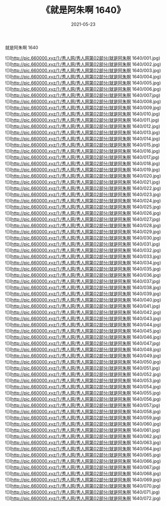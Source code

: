 ﻿---
layout: post
title:  《就是阿朱啊 1640》
date:   2021-05-23
img: http://pic.660000.xyz/1:/秀人网/秀人网第02部分/就是阿朱啊 1640/000.jpg
categories: [美女, 清纯, 唯美]
---

就是阿朱啊 1640

  ![](http://pic.660000.xyz/1:/秀人网/秀人网第02部分/就是阿朱啊 1640/001.jpg) <br> ![](http://pic.660000.xyz/1:/秀人网/秀人网第02部分/就是阿朱啊 1640/002.jpg) <br> ![](http://pic.660000.xyz/1:/秀人网/秀人网第02部分/就是阿朱啊 1640/003.jpg) <br> ![](http://pic.660000.xyz/1:/秀人网/秀人网第02部分/就是阿朱啊 1640/004.jpg) <br> ![](http://pic.660000.xyz/1:/秀人网/秀人网第02部分/就是阿朱啊 1640/005.jpg) <br> ![](http://pic.660000.xyz/1:/秀人网/秀人网第02部分/就是阿朱啊 1640/006.jpg) <br> ![](http://pic.660000.xyz/1:/秀人网/秀人网第02部分/就是阿朱啊 1640/007.jpg) <br> ![](http://pic.660000.xyz/1:/秀人网/秀人网第02部分/就是阿朱啊 1640/008.jpg) <br> ![](http://pic.660000.xyz/1:/秀人网/秀人网第02部分/就是阿朱啊 1640/009.jpg) <br> ![](http://pic.660000.xyz/1:/秀人网/秀人网第02部分/就是阿朱啊 1640/010.jpg) <br> ![](http://pic.660000.xyz/1:/秀人网/秀人网第02部分/就是阿朱啊 1640/011.jpg) <br> ![](http://pic.660000.xyz/1:/秀人网/秀人网第02部分/就是阿朱啊 1640/012.jpg) <br> ![](http://pic.660000.xyz/1:/秀人网/秀人网第02部分/就是阿朱啊 1640/013.jpg) <br> ![](http://pic.660000.xyz/1:/秀人网/秀人网第02部分/就是阿朱啊 1640/014.jpg) <br> ![](http://pic.660000.xyz/1:/秀人网/秀人网第02部分/就是阿朱啊 1640/015.jpg) <br> ![](http://pic.660000.xyz/1:/秀人网/秀人网第02部分/就是阿朱啊 1640/016.jpg) <br> ![](http://pic.660000.xyz/1:/秀人网/秀人网第02部分/就是阿朱啊 1640/017.jpg) <br> ![](http://pic.660000.xyz/1:/秀人网/秀人网第02部分/就是阿朱啊 1640/018.jpg) <br> ![](http://pic.660000.xyz/1:/秀人网/秀人网第02部分/就是阿朱啊 1640/019.jpg) <br> ![](http://pic.660000.xyz/1:/秀人网/秀人网第02部分/就是阿朱啊 1640/020.jpg) <br> ![](http://pic.660000.xyz/1:/秀人网/秀人网第02部分/就是阿朱啊 1640/021.jpg) <br> ![](http://pic.660000.xyz/1:/秀人网/秀人网第02部分/就是阿朱啊 1640/022.jpg) <br> ![](http://pic.660000.xyz/1:/秀人网/秀人网第02部分/就是阿朱啊 1640/023.jpg) <br> ![](http://pic.660000.xyz/1:/秀人网/秀人网第02部分/就是阿朱啊 1640/024.jpg) <br> ![](http://pic.660000.xyz/1:/秀人网/秀人网第02部分/就是阿朱啊 1640/025.jpg) <br> ![](http://pic.660000.xyz/1:/秀人网/秀人网第02部分/就是阿朱啊 1640/026.jpg) <br> ![](http://pic.660000.xyz/1:/秀人网/秀人网第02部分/就是阿朱啊 1640/027.jpg) <br> ![](http://pic.660000.xyz/1:/秀人网/秀人网第02部分/就是阿朱啊 1640/028.jpg) <br> ![](http://pic.660000.xyz/1:/秀人网/秀人网第02部分/就是阿朱啊 1640/029.jpg) <br> ![](http://pic.660000.xyz/1:/秀人网/秀人网第02部分/就是阿朱啊 1640/030.jpg) <br> ![](http://pic.660000.xyz/1:/秀人网/秀人网第02部分/就是阿朱啊 1640/031.jpg) <br> ![](http://pic.660000.xyz/1:/秀人网/秀人网第02部分/就是阿朱啊 1640/032.jpg) <br> ![](http://pic.660000.xyz/1:/秀人网/秀人网第02部分/就是阿朱啊 1640/033.jpg) <br> ![](http://pic.660000.xyz/1:/秀人网/秀人网第02部分/就是阿朱啊 1640/034.jpg) <br> ![](http://pic.660000.xyz/1:/秀人网/秀人网第02部分/就是阿朱啊 1640/035.jpg) <br> ![](http://pic.660000.xyz/1:/秀人网/秀人网第02部分/就是阿朱啊 1640/036.jpg) <br> ![](http://pic.660000.xyz/1:/秀人网/秀人网第02部分/就是阿朱啊 1640/037.jpg) <br> ![](http://pic.660000.xyz/1:/秀人网/秀人网第02部分/就是阿朱啊 1640/038.jpg) <br> ![](http://pic.660000.xyz/1:/秀人网/秀人网第02部分/就是阿朱啊 1640/039.jpg) <br> ![](http://pic.660000.xyz/1:/秀人网/秀人网第02部分/就是阿朱啊 1640/040.jpg) <br> ![](http://pic.660000.xyz/1:/秀人网/秀人网第02部分/就是阿朱啊 1640/041.jpg) <br> ![](http://pic.660000.xyz/1:/秀人网/秀人网第02部分/就是阿朱啊 1640/042.jpg) <br> ![](http://pic.660000.xyz/1:/秀人网/秀人网第02部分/就是阿朱啊 1640/043.jpg) <br> ![](http://pic.660000.xyz/1:/秀人网/秀人网第02部分/就是阿朱啊 1640/044.jpg) <br> ![](http://pic.660000.xyz/1:/秀人网/秀人网第02部分/就是阿朱啊 1640/045.jpg) <br> ![](http://pic.660000.xyz/1:/秀人网/秀人网第02部分/就是阿朱啊 1640/046.jpg) <br> ![](http://pic.660000.xyz/1:/秀人网/秀人网第02部分/就是阿朱啊 1640/047.jpg) <br> ![](http://pic.660000.xyz/1:/秀人网/秀人网第02部分/就是阿朱啊 1640/048.jpg) <br> ![](http://pic.660000.xyz/1:/秀人网/秀人网第02部分/就是阿朱啊 1640/049.jpg) <br> ![](http://pic.660000.xyz/1:/秀人网/秀人网第02部分/就是阿朱啊 1640/050.jpg) <br> ![](http://pic.660000.xyz/1:/秀人网/秀人网第02部分/就是阿朱啊 1640/051.jpg) <br> ![](http://pic.660000.xyz/1:/秀人网/秀人网第02部分/就是阿朱啊 1640/052.jpg) <br> ![](http://pic.660000.xyz/1:/秀人网/秀人网第02部分/就是阿朱啊 1640/053.jpg) <br> ![](http://pic.660000.xyz/1:/秀人网/秀人网第02部分/就是阿朱啊 1640/054.jpg) <br> ![](http://pic.660000.xyz/1:/秀人网/秀人网第02部分/就是阿朱啊 1640/055.jpg) <br> ![](http://pic.660000.xyz/1:/秀人网/秀人网第02部分/就是阿朱啊 1640/056.jpg) <br> ![](http://pic.660000.xyz/1:/秀人网/秀人网第02部分/就是阿朱啊 1640/057.jpg) <br> ![](http://pic.660000.xyz/1:/秀人网/秀人网第02部分/就是阿朱啊 1640/058.jpg) <br> ![](http://pic.660000.xyz/1:/秀人网/秀人网第02部分/就是阿朱啊 1640/059.jpg) <br> ![](http://pic.660000.xyz/1:/秀人网/秀人网第02部分/就是阿朱啊 1640/060.jpg) <br> ![](http://pic.660000.xyz/1:/秀人网/秀人网第02部分/就是阿朱啊 1640/061.jpg) <br> ![](http://pic.660000.xyz/1:/秀人网/秀人网第02部分/就是阿朱啊 1640/062.jpg) <br> ![](http://pic.660000.xyz/1:/秀人网/秀人网第02部分/就是阿朱啊 1640/063.jpg) <br> ![](http://pic.660000.xyz/1:/秀人网/秀人网第02部分/就是阿朱啊 1640/064.jpg) <br> ![](http://pic.660000.xyz/1:/秀人网/秀人网第02部分/就是阿朱啊 1640/065.jpg) <br> ![](http://pic.660000.xyz/1:/秀人网/秀人网第02部分/就是阿朱啊 1640/066.jpg) <br> ![](http://pic.660000.xyz/1:/秀人网/秀人网第02部分/就是阿朱啊 1640/067.jpg) <br> ![](http://pic.660000.xyz/1:/秀人网/秀人网第02部分/就是阿朱啊 1640/068.jpg) <br> ![](http://pic.660000.xyz/1:/秀人网/秀人网第02部分/就是阿朱啊 1640/069.jpg) <br> ![](http://pic.660000.xyz/1:/秀人网/秀人网第02部分/就是阿朱啊 1640/070.jpg) <br> ![](http://pic.660000.xyz/1:/秀人网/秀人网第02部分/就是阿朱啊 1640/071.jpg) <br> ![](http://pic.660000.xyz/1:/秀人网/秀人网第02部分/就是阿朱啊 1640/072.jpg) <br>